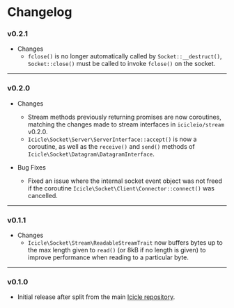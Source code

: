 # Changelog

### v0.2.1

- Changes
    - `fclose()` is no longer automatically called by `Socket::__destruct()`, `Socket::close()` must be called to invoke `fclose()` on the socket.

---

### v0.2.0

- Changes
    - Stream methods previously returning promises are now coroutines, matching the changes made to stream interfaces in `icicleio/stream` v0.2.0.
    - `Icicle\Socket\Server\ServerInterface::accept()` is now a coroutine, as well as the `receive()` and `send()` methods of `Icicle\Socket\Datagram\DatagramInterface`.

- Bug Fixes
    - Fixed an issue where the internal socket event object was not freed if the coroutine `Icicle\Socket\Client\Connector::connect()` was cancelled.

---

### v0.1.1

- Changes
    - `Icicle\Socket\Stream\ReadableStreamTrait` now buffers bytes up to the max length given to `read()` (or 8kB if no length is given) to improve performance when reading to a particular byte.

---

### v0.1.0

- Initial release after split from the main [Icicle repository](https://github.com/icicleio/icicle).
